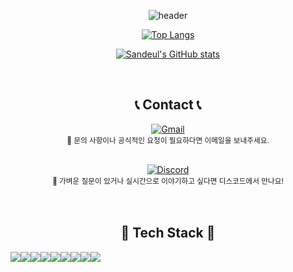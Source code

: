 <div align="center">

![header](https://capsule-render.vercel.app/api?type=venom&color=timeGradient&height=300&section=header&text=DEV%20SANDEUL%20😋&fontSize=56&animation=fadeIn&desc=As%20a%20frontend%20developer%20with%20a%20design%20background,%20I%20love%20taking%20on%20new%20challenges.%20🚀✨&descAlignY=85&fontColor=dddddd&descSize=12)

<!--
[![GITHUB](https://hits.seeyoufarm.com/api/count/incr/badge.svg?url=https%3A%2F%2Fgithub.com%2Fsandeulju0&count_bg=%23F29494&title_bg=%232F2E2E&icon=github.svg&icon_color=%23FFFFFF&title=GITHUB&edge_flat=false)](https://github.com/sandeulju)
-->

[![Top Langs](https://github-readme-stats.vercel.app/api/top-langs/?username=sandeulju&layout=donut)](https://github.com/sandeulju/github-readme-stats)

[![Sandeul's GitHub stats](https://github-readme-stats.vercel.app/api?username=sandeulju&include_all_commits=true&theme=nord&hide_border=true&count_private=true)](https://github.com/sandeulju/github-readme-stats)

<br/>

<!--
## 💻 DEV's log 💻
<div style="display:flex; flex-direction:row;">
    <a href="https://sangumi.tistory.com/">
        <img src="https://img.shields.io/badge/Tistory-000000?style=for-the-badge&logo=Tistory&logoColor=white"> 
    </a>

<!--
[![Tistory's Badge](https://github-readme-tistory-card.vercel.app/api/badge?name=sangumi)](https://sangumi.tistory.com/)
[![Tistory's Card](https://github-readme-tistory-card.vercel.app/api?name=sangumi&theme=santorini)](https://sangumi.tistory.com/)
-->
<!--
[![SanDeul's Tistory](https://github-readme-tistory-card.vercel.app/api?name=sangumi&postId=default)](https://sangumi.tistory.com/)
</div>
<br/>
-->

<!--
## 🏆 BOJ 🏆
[![Solved.ac
프로필](http://mazassumnida.wtf/api/v2/generate_badge?boj=tksemf1706)](https://solved.ac/tksemf1706)
<br/>
<br/>
<br/>
-->

## 📞 Contact 📞
[![Gmail](https://img.shields.io/badge/Gmail-D14836?style=for-the-badge&logo=gmail&logoColor=white)](mailto:tksemf7410@gmail.com)  
<sub>📩 문의 사항이나 공식적인 요청이 필요하다면 이메일을 보내주세요.</sub>
<br/>
<br/>

[![Discord](https://img.shields.io/badge/Discord-%235865F2.svg?style=for-the-badge&logo=discord&logoColor=white)](https://discord.gg/eUqa7Z9wR2)  
<sub>💬 가벼운 질문이 있거나 실시간으로 이야기하고 싶다면 디스코드에서 만나요!</sub>
<br/>
<br/>
<br/>
    
## 🔨 Tech Stack 🔨
<div style="display:flex; flex-direction:row;">
    <img src="https://img.shields.io/badge/Next-black?style=for-the-badge&logo=next.js&logoColor=white" />
    <img src="https://img.shields.io/badge/react-%2320232a.svg?style=for-the-badge&logo=react&logoColor=%2361DAFB" />
    <img src="https://img.shields.io/badge/vuejs-%2335495e.svg?style=for-the-badge&logo=vuedotjs&logoColor=%234FC08D" />
    <img src="https://img.shields.io/badge/typescript-%23007ACC.svg?style=for-the-badge&logo=typescript&logoColor=white" />
    <br/>
    <img src="https://img.shields.io/badge/tailwindcss-%2338B2AC.svg?style=for-the-badge&logo=tailwind-css&logoColor=white" />
    <img src="https://img.shields.io/badge/SASS-hotpink.svg?style=for-the-badge&logo=SASS&logoColor=white" />
    <img src="https://img.shields.io/badge/styled--components-DB7093?style=for-the-badge&logo=styled-components&logoColor=white" />
    <img src="https://img.shields.io/badge/bootstrap-%238511FA.svg?style=for-the-badge&logo=bootstrap&logoColor=white" />
    <img src="https://img.shields.io/badge/bulma-00D0B1?style=for-the-badge&logo=bulma&logoColor=white" />
    <!-- <br/>
    <img src="https://img.shields.io/badge/-React%20Query-FF4154?style=for-the-badge&logo=react%20query&logoColor=white" />
    <img src="https://img.shields.io/badge/React%20Hook%20Form-%23EC5990.svg?style=for-the-badge&logo=reacthookform&logoColor=white" /> -->
</div><br>
</div>

<!--
<p>참고</p>
<a href="https://github.com/Ileriayo/markdown-badges" alt="뱃지" />
-->

